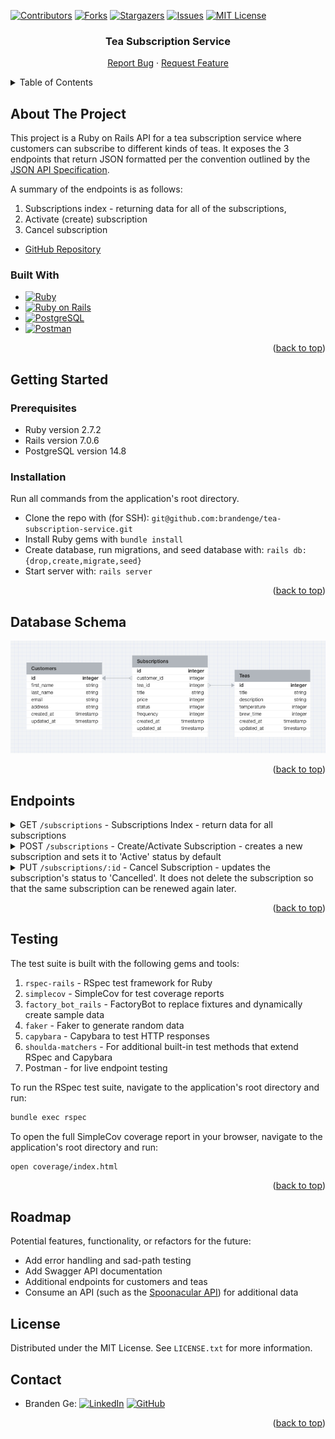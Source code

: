<a name="readme-top"></a>

[![Contributors][contributors-shield]][contributors-url]
[![Forks][forks-shield]][forks-url]
[![Stargazers][stars-shield]][stars-url]
[![Issues][issues-shield]][issues-url]
[![MIT License][license-shield]][license-url]

</div align="center">
  <h3 align="center">Tea Subscription Service</h3>

  <p align="center">
    <a href="https://github.com/brandenge/tea-subscription-service/issues">Report Bug</a>
    ·
    <a href="https://github.com/brandenge/tea-subscription-service/issues">Request Feature</a>
  </p>
</div>

<!-- TABLE OF CONTENTS -->
<details>
  <summary>Table of Contents</summary>
  <ol>
    <li>
      <a href="#about-the-project">About The Project</a>
      <ul>
        <li><a href="#built-with">Built With</a></li>
      </ul>
    </li>
    <li>
      <a href="#getting-started">Getting Started</a>
      <ul>
        <li><a href="#prerequisites">Prerequisites</a></li>
        <li><a href="#installation">Installation</a></li>
      </ul>
    </li>
    <li><a href="#database-schema">Database Schema</a></li>
    <li><a href="#endpoints">Endpoints</a></li>
    <li><a href="#testing">Testing</a></li>
    <li><a href="#license">License</a></li>
    <li><a href="#contact">Contact</a></li>
  </ol>
</details>

## About The Project

This project is a Ruby on Rails API for a tea subscription service where customers can subscribe to different kinds of teas. It exposes the 3 endpoints that return JSON formatted per the convention outlined by the [JSON API Specification](https://json-schema.org/).

A summary of the endpoints is as follows:

1) Subscriptions index - returning data for all of the subscriptions,
2) Activate (create) subscription
3) Cancel subscription

- [GitHub Repository][github-repo]

### Built With

- [![Ruby][ruby-shield]][ruby-url]
- [![Ruby on Rails][rails-shield]][rails-url]
- [![PostgreSQL][postgres-shield]][postgres-url]
- [![Postman][postman-shield]][postman-url]

<p align="right">(<a href="#readme-top">back to top</a>)</p>

## Getting Started

### Prerequisites

- Ruby version 2.7.2
- Rails version 7.0.6
- PostgreSQL version 14.8

### Installation

Run all commands from the application's root directory.

- Clone the repo with (for SSH): `git@github.com:brandenge/tea-subscription-service.git`
- Install Ruby gems with `bundle install`
- Create database, run migrations, and seed database with: `rails db:{drop,create,migrate,seed}`
- Start server with: `rails server`

<p align="right">(<a href="#readme-top">back to top</a>)</p>

## Database Schema

![Database Schema Diagram](app/images/database-schema.png)

<p align="right">(<a href="#readme-top">back to top</a>)</p>

## Endpoints

<details>
    <summary>GET
        <code>/subscriptions</code>
        - Subscriptions Index - return data for all subscriptions
    </summary>

```json
GET /subscriptions
HTTP 200 OK
Allow: GET
Content-Type: application/json
Vary: Accept

{
    "data": [
        {
            "id": "2",
            "type": "subscription",
            "attributes": {
                "customer_id": 1,
                "tea_id": 2,
                "title": "Huangjin Gui",
                "price": 2847,
                "status": "Cancelled",
                "frequency": 5,
                "created_at": "2023-07-27T15:57:53.727Z",
                "updated_at": "2023-07-27T15:57:53.727Z"
            },
            "relationships": {
                "customer": {
                    "data": {
                        "id": "1",
                        "type": "customer"
                    }
                },
                "tea": {
                    "data": {
                        "id": "2",
                        "type": "tea"
                    }
                }
            }
        },
        {
            "id": "3",
            "type": "subscription",
            "attributes": {
                "customer_id": 2,
                "tea_id": 2,
                "title": "Rougui",
                "price": 3800,
                "status": "Active",
                "frequency": 23,
                "created_at": "2023-07-27T15:57:53.729Z",
                "updated_at": "2023-07-27T15:57:53.729Z"
            },
            "relationships": {
                "customer": {
                    "data": {
                        "id": "2",
                        "type": "customer"
                    }
                },
                "tea": {
                    "data": {
                        "id": "2",
                        "type": "tea"
                    }
                }
            }
        },
        {
            "id": "4",
            "type": "subscription",
            "attributes": {
                "customer_id": 3,
                "tea_id": 3,
                "title": "Sun Moon Lake",
                "price": 2064,
                "status": "Active",
                "frequency": 28,
                "created_at": "2023-07-27T15:57:53.732Z",
                "updated_at": "2023-07-27T15:57:53.732Z"
            },
            "relationships": {
                "customer": {
                    "data": {
                        "id": "3",
                        "type": "customer"
                    }
                },
                "tea": {
                    "data": {
                        "id": "3",
                        "type": "tea"
                    }
                }
            }
        },
        {
            "id": "5",
            "type": "subscription",
            "attributes": {
                "customer_id": 4,
                "tea_id": 4,
                "title": "Serendib",
                "price": 2748,
                "status": "Active",
                "frequency": 8,
                "created_at": "2023-07-27T15:57:53.734Z",
                "updated_at": "2023-07-27T15:57:53.734Z"
            },
            "relationships": {
                "customer": {
                    "data": {
                        "id": "4",
                        "type": "customer"
                    }
                },
                "tea": {
                    "data": {
                        "id": "4",
                        "type": "tea"
                    }
                }
            }
        },
        {
            "id": "1",
            "type": "subscription",
            "attributes": {
                "customer_id": 1,
                "tea_id": 1,
                "title": "Patchouli",
                "price": 2791,
                "status": "Cancelled",
                "frequency": 15,
                "created_at": "2023-07-27T15:57:53.722Z",
                "updated_at": "2023-07-27T16:00:54.256Z"
            },
            "relationships": {
                "customer": {
                    "data": {
                        "id": "1",
                        "type": "customer"
                    }
                },
                "tea": {
                    "data": {
                        "id": "1",
                        "type": "tea"
                    }
                }
            }
        },
        {
            "id": "6",
            "type": "subscription",
            "attributes": {
                "customer_id": 1,
                "tea_id": 1,
                "title": "Tea Subscription Title",
                "price": 600,
                "status": "Active",
                "frequency": 5,
                "created_at": "2023-07-27T16:00:59.754Z",
                "updated_at": "2023-07-27T16:00:59.754Z"
            },
            "relationships": {
                "customer": {
                    "data": {
                        "id": "1",
                        "type": "customer"
                    }
                },
                "tea": {
                    "data": {
                        "id": "1",
                        "type": "tea"
                    }
                }
            }
        }
    ]
```

</details>

<details>
    <summary>POST
        <code>/subscriptions</code>
        - Create/Activate Subscription - creates a new subscription and sets it to 'Active' status by default
    </summary>

```json
POST /subscriptions
HTTP 201 OK
Allow: POST
Content-Type: application/json
Vary: Accept

{
    "data": {
        "id": "6",
        "type": "subscription",
        "attributes": {
            "customer_id": 1,
            "tea_id": 1,
            "title": "Tea Subscription Title",
            "price": 600,
            "status": "Active",
            "frequency": 5
        }
    }
}
```

</details>

<details>
    <summary>PUT
        <code>/subscriptions/:id</code>
        - Cancel Subscription - updates the subscription's status to 'Cancelled'. It does not delete the subscription so that the same subscription can be renewed again later.
    </summary>

```json
GET /subscriptions/1
HTTP 200 OK
Allow: PUT
Content-Type: application/json
Vary: Accept

{
    "data": {
        "id": "1",
        "type": "subscription",
        "attributes": {
            "customer_id": 1,
            "tea_id": 1,
            "title": "Patchouli",
            "price": 2791,
            "status": "Cancelled",
            "frequency": 15
        }
    }
}
```

</details>

<p align="right">(<a href="#readme-top">back to top</a>)</p>

## Testing

The test suite is built with the following gems and tools:

1) `rspec-rails` - RSpec test framework for Ruby
2) `simplecov` - SimpleCov for test coverage reports
3) `factory_bot_rails` - FactoryBot to replace fixtures and dynamically create sample data
4) `faker` - Faker to generate random data
5) `capybara` - Capybara to test HTTP responses
6) `shoulda-matchers` - For additional built-in test methods that extend RSpec and Capybara
7) Postman - for live endpoint testing

To run the RSpec test suite, navigate to the application's root directory and run:

```sh
bundle exec rspec
```

To open the full SimpleCov coverage report in your browser, navigate to the application's root directory and run:

```sh
open coverage/index.html
```

<p align="right">(<a href="#readme-top">back to top</a>)</p>

## Roadmap

Potential features, functionality, or refactors for the future:

- Add error handling and sad-path testing
- Add Swagger API documentation
- Additional endpoints for customers and teas
- Consume an API (such as the [Spoonacular API](https://spoonacular.com/food-api/docs)) for additional data

## License

Distributed under the MIT License. See `LICENSE.txt` for more information.

## Contact

- Branden Ge: [![LinkedIn][linkedin-shield]][branden-li-url] [![GitHub][github-shield]][branden-github-url]

<p align="right">(<a href="#readme-top">back to top</a>)</p>

[contributors-shield]: https://img.shields.io/github/contributors/brandenge/tea-subscription-service.svg?style=for-the-badge
[contributors-url]: https://github.com/brandenge/tea-subscription-service/graphs/contributors
[forks-shield]: https://img.shields.io/github/forks/brandenge/tea-subscription-service.svg?style=for-the-badge
[forks-url]: https://github.com/brandenge/tea-subscription-service/network/members
[stars-shield]: https://img.shields.io/github/stars/brandenge/tea-subscription-service.svg?style=for-the-badge
[stars-url]: https://github.com/brandenge/tea-subscription-service/stargazers
[issues-shield]: https://img.shields.io/github/issues/brandenge/tea-subscription-service.svg?style=for-the-badge
[issues-url]: https://github.com/brandenge/tea-subscription-service/issues
[license-shield]: https://img.shields.io/github/license/brandenge/tea-subscription-service.svg?style=for-the-badge
[license-url]: https://github.com/brandenge/tea-subscription-service/LICENSE.txt

[github-repo]: https://github.com/brandenge/tea-subscription-service

[ruby-shield]: https://img.shields.io/badge/Ruby-CC342D?style=for-the-badge&logo=ruby&logoColor=white
[ruby-url]: https://ruby-doc.org

[rails-shield]: https://img.shields.io/badge/Ruby_on_Rails-CC0000?style=for-the-badge&logo=rubyonrails&logoColor=white
[rails-url]: https://guides.rubyonrails.org/

[postgres-shield]: https://img.shields.io/badge/PostgreSQL-4169E1?style=for-the-badge&logo=postgresql&logoColor=white
[postgres-url]: https://www.postgresql.org/

[postman-shield]: https://img.shields.io/badge/Postman-FF6C37?style=for-the-badge&logo=postman&logoColor=white
[postman-url]: https://www.postman.com/

[linkedin-shield]: https://img.shields.io/badge/LinkedIn-0A66C2?style=for-the-badge&logo=linkedin&logoColor=white
[github-shield]: https://img.shields.io/badge/GitHub-181717?style=for-the-badge&logo=github&logoColor=white


[branden-li-url]: https://www.linkedin.com/in/brandenge/
[branden-github-url]: https://github.com/brandenge
